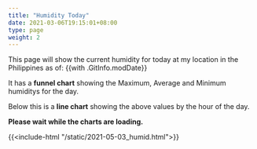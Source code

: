 ```yaml
---
title: "Humidity Today"
date: 2021-03-06T19:15:01+08:00
type: page
weight: 2
---
```


This page will show the current humidity for today at my location in the Philippines as of: {{with .GitInfo.modDate}}

It has a **funnel chart** showing the Maximum, Average and Minimum humiditys for the day.

Below this is a **line chart** showing the above values by the hour of the day.

**Please wait while the charts are loading.**

{{<include-html "/static/2021-05-03_humid.html">}}
